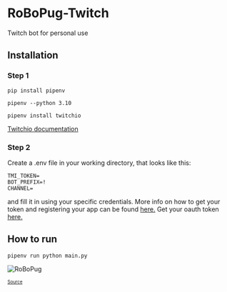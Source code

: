 # RoBoPug-Twitch
Twitch bot for personal use

## Installation

### Step 1

```pip install pipenv```

```pipenv --python 3.10```

```pipenv install twitchio```

[Twitchio documentation](https://twitchio.dev/en/latest/)

### Step 2
Create a .env file in your working directory, that looks like this:

```
TMI_TOKEN=
BOT_PREFIX=!
CHANNEL=
```

and fill it in using your specific credentials. More info on how to get your token and registering your app can be found [here.](https://dev.twitch.tv/docs/authentication/register-app)
Get your oauth token [here.](https://twitchapps.com/tmi/)

## How to run

```pipenv run python main.py```

![RoBoPug](/data/images/RoBoPug.png)

<font size="1">[Source](https://www.deviantart.com/bamshackle/art/Mech-Pug-Bot-514793864)</font> 
